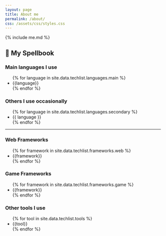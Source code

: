 ```yaml
---
layout: page
title: About me
permalink: /about/
css: /assets/css/styles.css
---
```

{% include me.md %}


## 📖 My Spellbook

### Main languages I use

<ul>
{% for language in site.data.techlist.languages.main %}
  <li>{{language}}</li>
{% endfor %}
</ul>

### Others I use occasionally

<ul>
{% for language in site.data.techlist.languages.secondary %}
  <li>{{ language }}</li>
{% endfor %}
</ul>

----------

### Web Frameworks

<ul>
{% for framework in site.data.techlist.frameworks.web %}
  <li>{{framework}}</li>
{% endfor %}
</ul>


### Game Frameworks

<ul>
{% for framework in site.data.techlist.frameworks.game %}
  <li>{{framework}}</li>
{% endfor %}
</ul>


### Other tools I use

<ul>
{% for tool in site.data.techlist.tools %}
  <li>{{tool}}</li>
{% endfor %}
</ul>

